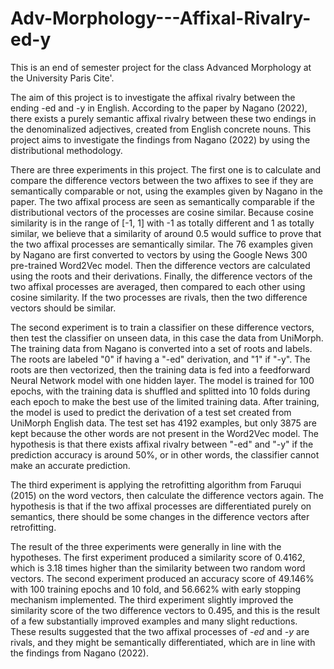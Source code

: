 # Adv-Morphology---Affixal-Rivalry-ed-y
This is an end of semester project for the class Advanced Morphology at the University Paris Cite'.

The aim of this project is to investigate the affixal rivalry between the ending -ed and -y in English. According to the paper by Nagano (2022), there exists a purely semantic affixal rivalry between these two endings in the denominalized adjectives, created from English concrete nouns. This project aims to investigate the findings from Nagano (2022) by using the distributional methodology. 

There are three experiments in this project. The first one is to calculate and compare the difference vectors between the two affixes to see if they are semantically comparable or not, using the examples given by Nagano in the paper. The two affixal process are seen as semantically comparable if the distributional vectors of the processes are cosine similar. Because cosine similarity is in the range of [-1, 1] with -1 as totally different and 1 as totally similar, we believe that a similarity of around 0.5 would suffice to prove that the two affixal processes are semantically similar. The 76 examples given by Nagano are first converted to vectors by using the Google News 300 pre-trained Word2Vec model. Then the difference vectors are calculated using the roots and their derivations. Finally, the difference vectors of the two affixal processes are averaged, then compared to each other using cosine similarity. If the two processes are rivals, then the two difference vectors should be similar. 

The second experiment is to train a classifier on these difference vectors, then test the classifier on unseen data, in this case the data from UniMorph. The training data from Nagano is converted into a set of roots and labels. The roots are labeled "0" if having a "-ed" derivation, and "1" if "-y". The roots are then vectorized, then the training data is fed into a feedforward Neural Network model with one hidden layer. The model is trained for 100 epochs, with the training data is shuffled and splitted into 10 folds during each epoch to make the best use of the limited training data. After training, the model is used to predict the derivation of a test set created from UniMorph English data. The test set has 4192 examples, but only 3875 are kept because the other words are not present in the Word2Vec model. The hypothesis is that there exists affixal rivalry between "-ed" and "-y" if the prediction accuracy is around 50%, or in other words, the classifier cannot make an accurate prediction.  

The third experiment is applying the retrofitting algorithm from Faruqui (2015) on the word vectors, then calculate the difference vectors again. The hypothesis is that if the two affixal processes are differentiated purely on semantics, there should be some changes in the difference vectors after retrofitting.

The result of the three experiments were generally in line with the hypotheses. The first experiment produced a similarity score of 0.4162, which is 3.18 times higher than the similarity between two random word vectors. The second experiment produced an accuracy score of 49.146% with 100 training epochs and 10 fold, and 56.662% with early stopping mechanism implemented. The third experiment slightly improved the similarity score of the two difference vectors to 0.495, and this is the result of a few substantially improved examples and many slight reductions. These results suggested that the two affixal processes of _-ed_ and _-y_ are rivals, and they might be semantically differentiated, which are in line with the findings from Nagano (2022).